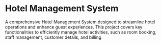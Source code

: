 # Hotel Management System
A comprehensive Hotel Management System designed to streamline hotel operations and enhance guest experiences. This project covers key functionalities to efficiently manage hotel activities, such as room booking, staff management, customer details, and billing.
